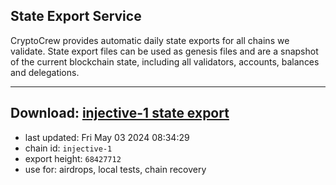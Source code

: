 ## State Export Service
CryptoCrew provides automatic daily state exports for all chains we validate. State export files can be used as genesis files and are a snapshot of the current blockchain state, including all validators, accounts, balances and delegations.

---
**Download: [injective-1 state export](https://dl-eu2.ccvalidators.com/SERVICE/injective/injective-1_export_68427712.json)**
---

- last updated: Fri May 03 2024 08:34:29
- chain id: `injective-1`
- export height: `68427712`
- use for: airdrops, local tests, chain recovery
